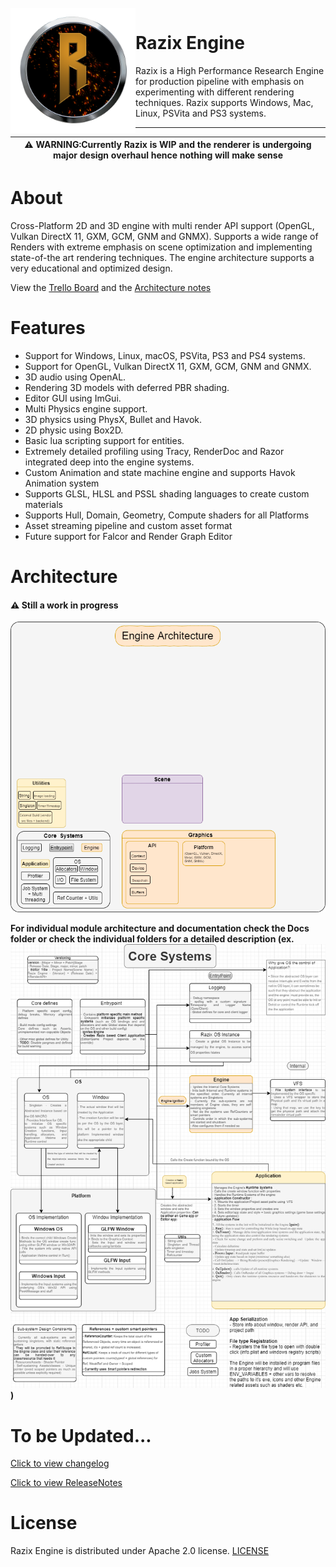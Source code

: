 <br>
<img width=200" align="left" src="https://github.com/Pikachuxxxx/Razix/blob/master/Branding/RazixLogo.png"> <h1> Razix Engine </h1>
Razix is a High Performance Research Engine for production pipeline with emphasis on experimenting with different rendering techniques. Razix supports Windows, Mac, Linux, PSVita and PS3 systems.

 ---

|:warning: WARNING:Currently Razix is WIP and the renderer is undergoing major design overhaul hence nothing will make sense |
| --- |

# About
Cross-Platform 2D and 3D engine with multi render API support (OpenGL, Vulkan DirectX 11, GXM, GCM, GNM and GNMX). Supports a wide range of Renders with extreme emphasis on scene optimization and implementing state-of-the art rendering techniques. The engine architecture supports a very educational and optimized design.
                                                                                                          
View the [Trello Board](https://trello.com/b/yvWKH1Xr/razix-engine) and the [Architecture notes](https://drive.google.com/file/d/1y5ZFf-h02z3cx6WmUzR8giKScvORzmwx/view?usp=sharing)

# Features
- Support for Windows, Linux, macOS, PSVita, PS3 and PS4 systems.
- Support for OpenGL, Vulkan DirectX 11, GXM, GCM, GNM and GNMX.
- 3D audio using OpenAL.
- Rendering 3D models with deferred PBR shading.
- Editor GUI using ImGui.
- Multi Physics engine support.
- 3D physics using PhysX, Bullet and Havok.
- 2D physic using Box2D.
- Basic lua scripting support for entities.
- Extremely detailed profiling using Tracy, RenderDoc and Razor integrated deep into the engine systems.
- Custom Animation and state machine engine and supports Havok Animation system
- Supports GLSL, HLSL and PSSL shading languages to create custom materials
- Supports Hull, Domain, Geometry, Compute shaders for all Platforms
- Asset streaming pipeline and custom asset format
- Future support for Falcor and Render Graph Editor

# Architecture

#### :warning: Still a work in progress
![](./Docs/Architecture/RazixEngine-Architecture.png)

**For individual module architecture and documentation check the Docs folder or check the individual folders for a detailed description (ex. ![Core Systems](./Docs/Architecture/RazixEngine-CoreSystems.png))**

# To be Updated...

[Click to view changelog](./Docs/CHANGELOG.md)

[Click to view ReleaseNotes](./Docs/ReleaseNotes.md)

# License
Razix Engine is distributed under Apache 2.0 license. [LICENSE](https://github.com/Pikachuxxxx/Razix/blob/master/LICENSE)

